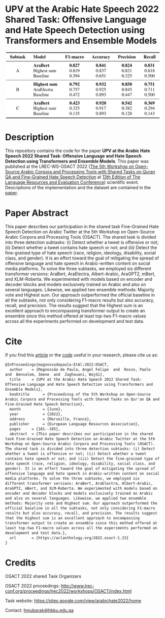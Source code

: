 # UPV at the Arabic Hate Speech 2022 Shared Task: Offensive Language and Hate Speech Detection using Transformers and Ensemble Models


![ScreenShot](OSACT2022_test.png)

# Description
This repository contains the code for the paper **UPV at the Arabic Hate Speech 2022 Shared Task: Offensive Language and Hate Speech Detection using Transformers and Ensemble Models**. This paper was published at the LREC-WS-OSACT 2022 <!-- [LREC-WS-OSACT 2022](proceeding link -->
([The 5th Workshop on Open-Source Arabic Corpora and Processing Tools with Shared Tasks on Quran QA and Fine-Grained Hate Speech Detection](https://osact-lrec.github.io/) at [13th Edition of The Language Resources and Evaluation Conference](https://lrec2022.lrec-conf.org/en/)) scientific event. Descriptions of the implementation and the dataset are contained in the [paper](http://www.lrec-conf.org/proceedings/lrec2022/workshops/OSACT/pdf/2022.osact-1.23.pdf).

# Paper Abstract
This paper describes our participation in the shared task Fine-Grained Hate Speech Detection on Arabic Twitter at the 5th Workshop on Open-Source Arabic Corpora and Processing Tools (OSACT). The shared task is divided into three detection subtasks: (i) Detect whether a tweet is offensive or not; (ii) Detect whether a tweet contains hate speech or not; and (iii) Detect the fine-grained type of hate speech (race, religion, ideology, disability, social class, and gender).
It is an effort toward the goal of mitigating the spread of offensive language and hate speech in Arabic-written content on social media platforms. To solve the three subtasks, we employed six different transformer versions: AraBert, AraElectra, Albert-Arabic, AraGPT2, mBert, and XLM-Roberta. We experimented with models based on encoder and decoder blocks and models exclusively trained on Arabic and also on several languages. Likewise, we applied two ensemble methods: Majority vote and Highest sum. Our approach outperformed the official baseline in all the subtasks, not only considering  F1-macro results but also accuracy, recall, and precision. The results suggest that the Highest sum is an excellent approach to encompassing transformer output to create an ensemble since this method offered at least top-two F1-macro values across all the experiments performed on development and test data.  


# Cite
If you find this [article](https://aclanthology.org/2022.osact-1.23.pdf) or the [code](https://github.com/AngelFelipeMP/Transformers-for-Arabic-hate-speech-and-offensive-language) useful in your research, please cite us as:


```
@InProceedings{magnossodepaula-EtAl:2022:OSACT,
  author    = {Magnossão de Paula, Angel Felipe  and  Rosso, Paolo  and  Bensalem, Imene  and  Zaghouani, Wajdi},
  title     = {UPV at the Arabic Hate Speech 2022 Shared Task: Offensive Language and Hate Speech Detection using Transformers and Ensemble Models},
  booktitle      = {Proceedinsg of the 5th Workshop on Open-Source Arabic Corpora and Processing Tools with Shared Tasks on Qur'an QA and Fine-Grained Hate Speech Detection},
  month          = {June},
  year           = {2022},
  address        = {Marseille, France},
  publisher      = {European Language Resources Association},
  pages     = {181--185},
  abstract  = {This paper describes our participation in the shared task Fine-Grained Hate Speech Detection on Arabic Twitter at the 5th Workshop on Open-Source Arabic Corpora and Processing Tools (OSACT). The shared task is divided into three detection subtasks: (i) Detect whether a tweet is offensive or not; (ii) Detect whether a tweet contains hate speech or not; and (iii) Detect the fine-grained type of hate speech (race, religion, ideology, disability, social class, and gender). It is an effort toward the goal of mitigating the spread of offensive language and hate speech in Arabic-written content on social media platforms. To solve the three subtasks, we employed six different transformer versions: AraBert, AraElectra, Albert-Arabic, AraGPT2, mBert, and XLM-Roberta. We experimented with models based on encoder and decoder blocks and models exclusively trained on Arabic and also on several languages. Likewise, we applied two ensemble methods: Majority vote and Highest sum. Our approach outperformed the official baseline in all the subtasks, not only considering F1-macro results but also accuracy, recall, and precision. The results suggest that the Highest sum is an excellent approach to encompassing transformer output to create an ensemble since this method offered at least top-two F1-macro values across all the experiments performed on development and test data.},
  url       = {https://aclanthology.org/2022.osact-1.23}
}
```
<!--
```

```
 -->

# Credits
OSACT 2022 shared Task Organizers

OSACT 2022 proceedings: http://www.lrec-conf.org/proceedings/lrec2022/workshops/OSACT/index.html

Task website: https://sites.google.com/view/arabichate2022/home

Contact: hmubarak@hbku.edu.qa

